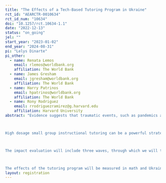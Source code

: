 ```yaml
---
title: "The Effects of a Tech-Based Tutoring Program in Ukraine"
rct_id: "AEARCTR-0010634"
rct_id_num: "10634"
doi: "10.1257/rct.10634-1.1"
date: "2022-12-13"
status: "on_going"
jel: ""
start_year: "2023-01-02"
end_year: "2024-08-31"
pi: "Lelys Dinarte"
pi_other:
  - name: Renata Lemos
    email: rlemos@worldbank.org
    affiliation: The World Bank
  - name: James Gresham
    email: jgresham@worldbank.org
    affiliation: The World Bank
  - name: Harry Patrinos
    email: hpatrinos@worldbank.org
    affiliation: The World Bank
  - name: Rony Rodriguez
    email: rrodriguezramirez@g.harvard.edu
    affiliation: Harvard University
abstract: "Evidence suggests that traumatic events, such as pandemics and wars, can impact children’s learning, socio-emotional development, and sense of protection (Quintana-Domeque and Ródenas-Serrano, 2017; Almond et al. 2018). Ukraine’s education system faces critical constraints in providing high-quality education to its students on their path toward recovery after disruptions to schooling and learning due to years of pandemic-related school closures. While children in many countries have gone back to school, the return to in-person education has been hindered by a lack of security, significant student and teacher displacement, and school damages posed by 6 months of the Russian invasion. Currently, learning losses in Ukraine are estimated to be over one year (Angrist et al, 2022), with learning outcomes falling below the lowest-performing countries in Europe which will have substantial impacts on human capital development in the country. To mitigate the impact of these traumatic events on children, the Ukrainian education system must find new strategies for supporting learning recovery and increasing learning equity while children are not able to return to in-person schooling. 

High dosage small group instructional tutoring can be a powerful strategy to improve learning outcomes and cognitive and socioemotional skills, as it offers students a massive increase in personalized instruction, enabling teaching at the right level (Banerjee et al., 2015). To test the effectiveness of these programs in a conflict-affected setting, we study a tutoring program offering supplemental learning in math and Ukrainian language and psychosocial support. The target population of the tutoring program is Ukrainian students in grades 5 to 10 who are seeking supplemental support beyond the standard online schooling schedule. Initially, students are placed in groups of 3 and will receive 3 hours of tutoring per week for 6 weeks by paid-for tutors through an online platform. The implementing partner is Teach for Ukraine (https://teachforukraine.org/en/).

The impact evaluation will include three waves, through which we will test for the effectiveness of varying certain attributes, including program length, group size, content allocation, group composition by ability, and tutors as role models. Students will be recruited in each wave. All waves will have one control and one treatment group. 

The effects of the tutoring program will be measured in math and Ukrainian language test scores, socioemotional skills, and mental health. As secondary outcomes, we will measure the effects of the intervention on expectations, time use, attendance to the tutoring activities, and attitudes towards tutoring."
layout: registration
---
```


